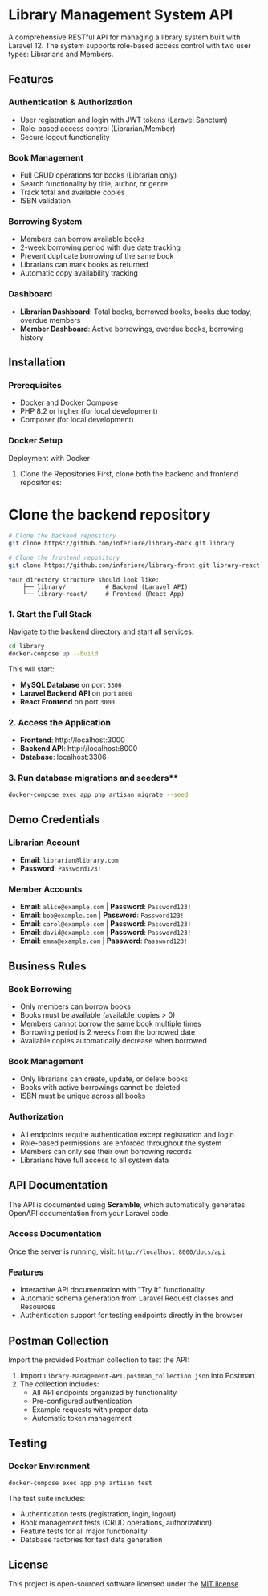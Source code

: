 # Library Management System API

A comprehensive RESTful API for managing a library system built with Laravel 12. The system supports role-based access control with two user types: Librarians and Members.

## Features

### Authentication & Authorization
- User registration and login with JWT tokens (Laravel Sanctum)
- Role-based access control (Librarian/Member)
- Secure logout functionality

### Book Management
- Full CRUD operations for books (Librarian only)
- Search functionality by title, author, or genre
- Track total and available copies
- ISBN validation

### Borrowing System
- Members can borrow available books
- 2-week borrowing period with due date tracking
- Prevent duplicate borrowing of the same book
- Librarians can mark books as returned
- Automatic copy availability tracking

### Dashboard
- **Librarian Dashboard**: Total books, borrowed books, books due today, overdue members
- **Member Dashboard**: Active borrowings, overdue books, borrowing history

## Installation

### Prerequisites
- Docker and Docker Compose
- PHP 8.2 or higher (for local development)
- Composer (for local development)

### Docker Setup 
Deployment with Docker
1. Clone the Repositories
   First, clone both the backend and frontend repositories:

# Clone the backend repository
``` bash
# Clone the backend repository
git clone https://github.com/inferiore/library-back.git library

# Clone the frontend repository
git clone https://github.com/inferiore/library-front.git library-react
```

```
Your directory structure should look like:
    ├── library/           # Backend (Laravel API)
    └── library-react/     # Frontend (React App)
```

### 1. Start the Full Stack

Navigate to the backend directory and start all services:

```bash
cd library
docker-compose up --build
```

This will start:
- **MySQL Database** on port `3306`
- **Laravel Backend API** on port `8000`
- **React Frontend** on port `3000`

### 2. Access the Application

- **Frontend**: http://localhost:3000
- **Backend API**: http://localhost:8000
- **Database**: localhost:3306

 
### 3. Run database migrations and seeders**
   ```bash
   docker-compose exec app php artisan migrate --seed
   ```

## Demo Credentials

### Librarian Account
- **Email**: `librarian@library.com`
- **Password**: `Password123!`

### Member Accounts
- **Email**: `alice@example.com` | **Password**: `Password123!`
- **Email**: `bob@example.com` | **Password**: `Password123!`
- **Email**: `carol@example.com` | **Password**: `Password123!`
- **Email**: `david@example.com` | **Password**: `Password123!`
- **Email**: `emma@example.com` | **Password**: `Password123!`


## Business Rules

### Book Borrowing
- Only members can borrow books
- Books must be available (available_copies > 0)
- Members cannot borrow the same book multiple times
- Borrowing period is 2 weeks from the borrowed date
- Available copies automatically decrease when borrowed

### Book Management
- Only librarians can create, update, or delete books
- Books with active borrowings cannot be deleted
- ISBN must be unique across all books

### Authorization
- All endpoints require authentication except registration and login
- Role-based permissions are enforced throughout the system
- Members can only see their own borrowing records
- Librarians have full access to all system data


## API Documentation

The API is documented using **Scramble**, which automatically generates OpenAPI documentation from your Laravel code.

### Access Documentation
Once the server is running, visit: `http://localhost:8000/docs/api`

### Features
- Interactive API documentation with "Try It" functionality
- Automatic schema generation from Laravel Request classes and Resources
- Authentication support for testing endpoints directly in the browser

## Postman Collection

Import the provided Postman collection to test the API:
1. Import `Library-Management-API.postman_collection.json` into Postman
2. The collection includes:
   - All API endpoints organized by functionality
   - Pre-configured authentication
   - Example requests with proper data
   - Automatic token management

## Testing

### Docker Environment
```bash
docker-compose exec app php artisan test
```

The test suite includes:
- Authentication tests (registration, login, logout)
- Book management tests (CRUD operations, authorization)
- Feature tests for all major functionality
- Database factories for test data generation

## License

This project is open-sourced software licensed under the [MIT license](https://opensource.org/licenses/MIT).
